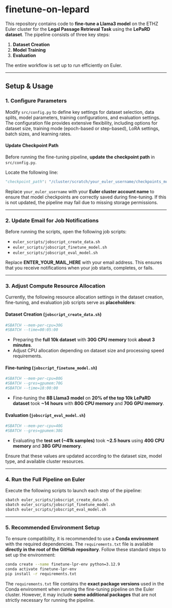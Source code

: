 # **finetune-on-lepard**

This repository contains code to **fine-tune a Llama3 model** on the ETHZ Euler cluster for the **Legal Passage Retrieval Task** using the **LePaRD dataset**. The pipeline consists of three key steps:

1. **Dataset Creation**
2. **Model Training**
3. **Evaluation**

The entire workflow is set up to run efficiently on Euler.

---

## **Setup & Usage**

### **1. Configure Parameters**

Modify `src/config.py` to define key settings for dataset selection, data splits, model parameters, training configurations, and evaluation settings. The configuration file provides extensive flexibility, including options for dataset size, training mode (epoch-based or step-based), LoRA settings, batch sizes, and learning rates.

#### **Update Checkpoint Path**

Before running the fine-tuning pipeline, **update the checkpoint path** in `src/config.py`.

Locate the following line:

```python
"checkpoint_path": "/cluster/scratch/your_euler_username/checkpoints_model",
```

Replace `your_euler_username` with your **Euler cluster account name** to ensure that model checkpoints are correctly saved during fine-tuning. If this is not updated, the pipeline may fail due to missing storage permissions.

---

### **2. Update Email for Job Notifications**

Before running the scripts, open the following job scripts:

- `euler_scripts/jobscript_create_data.sh`
- `euler_scripts/jobscript_finetune_model.sh`
- `euler_scripts/jobscript_eval_model.sh`

Replace **ENTER_YOUR_MAIL_HERE** with your email address. This ensures that you receive notifications when your job starts, completes, or fails.

---

### **3. Adjust Compute Resource Allocation**

Currently, the following resource allocation settings in the dataset creation, fine-tuning, and evaluation job scripts serve as **placeholders**:

#### **Dataset Creation (`jobscript_create_data.sh`)**

```bash
#SBATCH --mem-per-cpu=30G
#SBATCH --time=00:05:00
```

- Preparing the **full 10k dataset** with **30G CPU memory** took **about 3 minutes**.
- Adjust CPU allocation depending on dataset size and processing speed requirements.

#### **Fine-tuning (`jobscript_finetune_model.sh`)**

```bash
#SBATCH --mem-per-cpu=80G
#SBATCH --gres=gpumem:70G
#SBATCH --time=18:00:00
```

- Fine-tuning the **8B Llama3 model** on **20% of the top 10k LePaRD dataset** took **~14 hours** with **80G CPU memory** and **70G GPU memory**.

#### **Evaluation (`jobscript_eval_model.sh`)**

```bash
#SBATCH --mem-per-cpu=40G
#SBATCH --gres=gpumem:38G
```

- Evaluating the **test set (~41k samples)** took **~2.5 hours** using **40G CPU memory** and **38G GPU memory**.

Ensure that these values are updated according to the dataset size, model type, and available cluster resources.

---

### **4. Run the Full Pipeline on Euler**

Execute the following scripts to launch each step of the pipeline:

```bash
sbatch euler_scripts/jobscript_create_data.sh
sbatch euler_scripts/jobscript_finetune_model.sh
sbatch euler_scripts/jobscript_eval_model.sh
```

---

### **5. Recommended Environment Setup**

To ensure compatibility, it is recommended to use a **Conda environment** with the required dependencies. The `requirements.txt` file is available **directly in the root of the GitHub repository**. Follow these standard steps to set up the environment:

```bash
conda create --name finetune-lpr-env python=3.12.9
conda activate finetune-lpr-env
pip install -r requirements.txt
```

The `requirements.txt` file contains the **exact package versions** used in the Conda environment when running the fine-tuning pipeline on the Euler cluster. However, it may include **some additional packages** that are not strictly necessary for running the pipeline.
